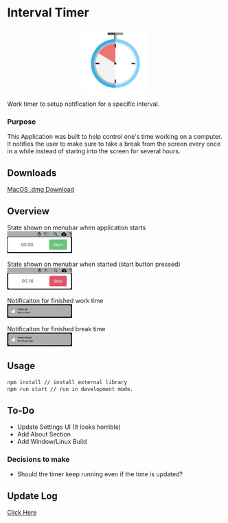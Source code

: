 # Interval Timer
<p align="center">
<img src="src/assets/icon.png" width="30%" height="30%">
</p>

Work timer to setup notification for a specific interval.

### Purpose

This Application was built to help control one's time working on a computer. It notifies the user to make sure to take a break from the screen every once in a while instead of staring into the screen for several hours. 

## Downloads

[MacOS .dmg Download](https://github.com/jerichoi224/interval-timer/raw/master/builds/Interval_Timer.dmg)


## Overview
State shown on menubar when application starts<br>
<img src="screenshots/start_state.png" width="30%" height="30%">

State shown on menubar when started (start button pressed)<br>
<img src="screenshots/running_state.png" width="30%" height="30%">

Notificaiton for finished work time<br>
<img src="screenshots/work_done.png" width="30%" height="30%">

Notificaiton for finished break time<br>
<img src="screenshots/break_done.png" width="30%" height="30%">

## Usage
```
npm install // install external library
npm run start // run in development mode.
```

## To-Do
- Update Settings UI (It looks horrible)
- Add About Section
- Add Window/Linux Build

### Decisions to make
- Should the timer keep running even if the time is updated?

## Update Log
[Click Here](src/update.md)